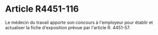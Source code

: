 # Article R4451-116

Le médecin du travail apporte son concours à l'employeur pour établir et actualiser la fiche d'exposition prévue par l'article R. 4451-57.